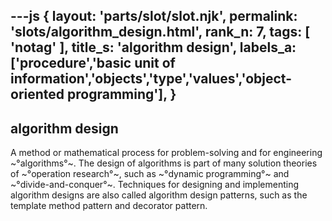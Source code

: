 ---js
{
  layout: 'parts/slot/slot.njk',
  permalink: 'slots/algorithm_design.html',
  rank_n: 7,
  tags: [ 'notag' ],
  title_s: 'algorithm design',
  labels_a: ['procedure','basic unit of information','objects','type','values','object-oriented programming'],
}
---
## algorithm design

A method or mathematical process for problem-solving and for engineering ~°algorithms°~. The design of algorithms is part of many solution theories of ~°operation research°~, such as ~°dynamic programming°~ and ~°divide-and-conquer°~. Techniques for designing and implementing algorithm designs are also called algorithm design patterns, such as the template method pattern and decorator pattern.

